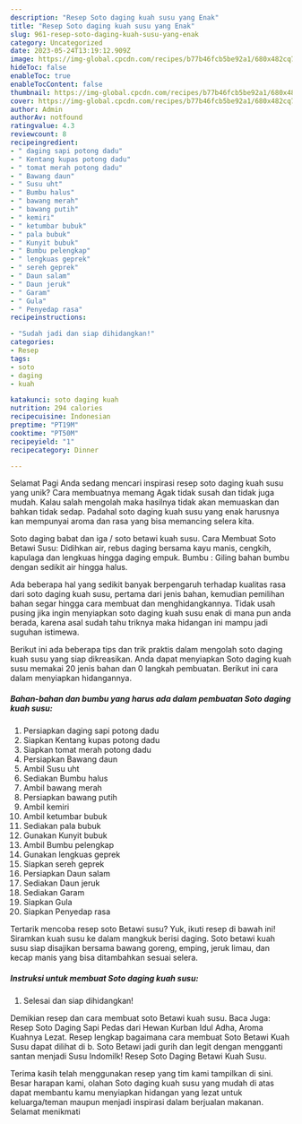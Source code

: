 ```yaml
---
description: "Resep Soto daging kuah susu yang Enak"
title: "Resep Soto daging kuah susu yang Enak"
slug: 961-resep-soto-daging-kuah-susu-yang-enak
category: Uncategorized
date: 2023-05-24T13:19:12.909Z
image: https://img-global.cpcdn.com/recipes/b77b46fcb5be92a1/680x482cq70/soto-daging-kuah-susu-foto-resep-utama.jpg
hideToc: false
enableToc: true
enableTocContent: false
thumbnail: https://img-global.cpcdn.com/recipes/b77b46fcb5be92a1/680x482cq70/soto-daging-kuah-susu-foto-resep-utama.jpg
cover: https://img-global.cpcdn.com/recipes/b77b46fcb5be92a1/680x482cq70/soto-daging-kuah-susu-foto-resep-utama.jpg
author: Admin
authorAv: notfound
ratingvalue: 4.3
reviewcount: 8
recipeingredient:
- " daging sapi potong dadu"
- " Kentang kupas potong dadu"
- " tomat merah potong dadu"
- " Bawang daun"
- " Susu uht"
- " Bumbu halus"
- " bawang merah"
- " bawang putih"
- " kemiri"
- " ketumbar bubuk"
- " pala bubuk"
- " Kunyit bubuk"
- " Bumbu pelengkap"
- " lengkuas geprek"
- " sereh geprek"
- " Daun salam"
- " Daun jeruk"
- " Garam"
- " Gula"
- " Penyedap rasa"
recipeinstructions:

- "Sudah jadi dan siap dihidangkan!"
categories:
- Resep
tags:
- soto
- daging
- kuah

katakunci: soto daging kuah 
nutrition: 294 calories
recipecuisine: Indonesian
preptime: "PT19M"
cooktime: "PT50M"
recipeyield: "1"
recipecategory: Dinner

---
```



Selamat Pagi Anda sedang mencari inspirasi resep soto daging kuah susu yang unik? Cara membuatnya memang Agak tidak susah dan tidak juga mudah. Kalau salah mengolah maka hasilnya tidak akan memuaskan dan bahkan tidak sedap. Padahal soto daging kuah susu yang enak harusnya kan mempunyai aroma dan rasa yang bisa memancing selera kita.


Soto daging babat dan iga / soto betawi kuah susu. Cara Membuat Soto Betawi Susu: Didihkan air, rebus daging bersama kayu manis, cengkih, kapulaga dan lengkuas hingga daging empuk. Bumbu : Giling bahan bumbu dengan sedikit air hingga halus.

Ada beberapa hal yang sedikit banyak berpengaruh terhadap kualitas rasa dari soto daging kuah susu, pertama dari jenis bahan, kemudian pemilihan bahan segar hingga cara membuat dan menghidangkannya. Tidak usah pusing jika ingin menyiapkan soto daging kuah susu enak di mana pun anda berada, karena asal sudah tahu triknya maka hidangan ini mampu jadi suguhan istimewa.


Berikut ini ada beberapa tips dan trik praktis dalam mengolah soto daging kuah susu yang siap dikreasikan. Anda dapat menyiapkan Soto daging kuah susu memakai 20 jenis bahan dan 0 langkah pembuatan. Berikut ini cara dalam menyiapkan hidangannya.

<!--inarticleads1-->

##### Bahan-bahan dan bumbu yang harus ada dalam pembuatan Soto daging kuah susu:

1. Persiapkan  daging sapi potong dadu
1. Siapkan  Kentang kupas potong dadu
1. Siapkan  tomat merah potong dadu
1. Persiapkan  Bawang daun
1. Ambil  Susu uht
1. Sediakan  Bumbu halus
1. Ambil  bawang merah
1. Persiapkan  bawang putih
1. Ambil  kemiri
1. Ambil  ketumbar bubuk
1. Sediakan  pala bubuk
1. Gunakan  Kunyit bubuk
1. Ambil  Bumbu pelengkap
1. Gunakan  lengkuas geprek
1. Siapkan  sereh geprek
1. Persiapkan  Daun salam
1. Sediakan  Daun jeruk
1. Sediakan  Garam
1. Siapkan  Gula
1. Siapkan  Penyedap rasa


Tertarik mencoba resep soto Betawi susu? Yuk, ikuti resep di bawah ini! Siramkan kuah susu ke dalam mangkuk berisi daging. Soto betawi kuah susu siap disajikan bersama bawang goreng, emping, jeruk limau, dan kecap manis yang bisa ditambahkan sesuai selera. 

<!--inarticleads2-->

##### Instruksi untuk membuat Soto daging kuah susu:


1. Selesai dan siap dihidangkan!

Demikian resep dan cara membuat soto Betawi kuah susu. Baca Juga: Resep Soto Daging Sapi Pedas dari Hewan Kurban Idul Adha, Aroma Kuahnya Lezat. Resep lengkap bagaimana cara membuat Soto Betawi Kuah Susu dapat dilihat di b. Soto Betawi jadi gurih dan legit dengan mengganti santan menjadi Susu Indomilk! Resep Soto Daging Betawi Kuah Susu. 

Terima kasih telah menggunakan resep yang tim kami tampilkan di sini. Besar harapan kami, olahan Soto daging kuah susu yang mudah di atas dapat membantu kamu menyiapkan hidangan yang lezat untuk keluarga/teman maupun menjadi inspirasi dalam berjualan makanan. Selamat menikmati
